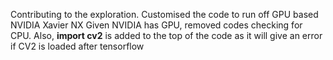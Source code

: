 Contributing to the exploration.
Customised the code to run off GPU based NVIDIA Xavier NX
Given NVIDIA has GPU, removed codes checking for CPU.
Also, **import cv2** is added to the top of the code as it will give an error if CV2 is loaded after tensorflow

